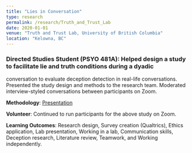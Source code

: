 ```yaml
---
title: "Lies in Conversation"
type: research
permalink: /research/Truth_and_Trust_Lab
date: 2020-01-01
venue: "Truth and Trust Lab, University of British Columbia"
location: "Kelowna, BC"
---
```


### Directed Studies Student (PSYO 481A): Helped design a study to facilitate lie and truth conditions during a dyadic
conversation to evaluate deception detection in real-life conversations. Presented the study design and methods to the
research team. Moderated interview-styled conversations between participants on Zoom.

**Methodology**: [Presentation]("https://drive.google.com/drive/u/0/folders/18mZrvEdIEXfJYCKdb898DGBUKXbeCLdQ") 

**Volunteer**: Continued to run participants for the above study on Zoom.

**Learning Outcomes**: Research design, Survey creation (Qualtrics), Ethics application, Lab presentation, Working in
a lab, Communication skills, Deception research, Literature review, Teamwork, and Working independently.



